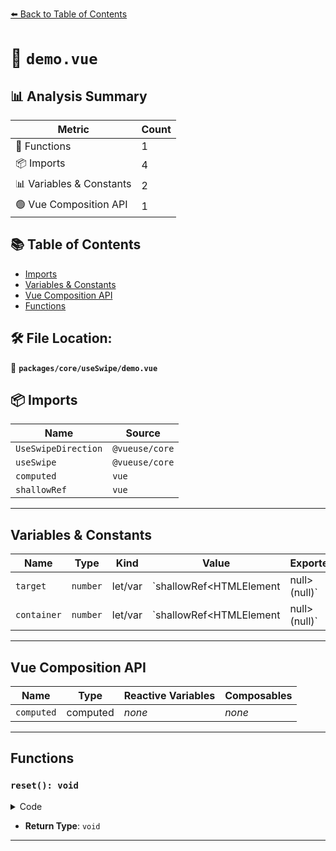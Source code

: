 [⬅️ Back to Table of Contents](../../../index.md)

# 📄 `demo.vue`

## 📊 Analysis Summary

| Metric | Count |
|--------|-------|
| 🔧 Functions | 1 |
| 📦 Imports | 4 |
| 📊 Variables & Constants | 2 |
| 🟢 Vue Composition API | 1 |

## 📚 Table of Contents

- [Imports](#imports)
- [Variables & Constants](#variables-constants)
- [Vue Composition API](#vue-composition-api)
- [Functions](#functions)

## 🛠️ File Location:
📂 **`packages/core/useSwipe/demo.vue`**

## 📦 Imports

| Name | Source |
|------|--------|
| `UseSwipeDirection` | `@vueuse/core` |
| `useSwipe` | `@vueuse/core` |
| `computed` | `vue` |
| `shallowRef` | `vue` |


---

## Variables & Constants

| Name | Type | Kind | Value | Exported |
|------|------|------|-------|----------|
| `target` | `number` | let/var | `shallowRef<HTMLElement | null>(null)` | ✗ |
| `container` | `number` | let/var | `shallowRef<HTMLElement | null>(null)` | ✗ |


---

## Vue Composition API

| Name | Type | Reactive Variables | Composables |
|------|------|-------------------|-------------|
| `computed` | computed | *none* | *none* |


---

## Functions

### `reset(): void`

<details><summary>Code</summary>

```ts
function reset() {
  left.value = '0'
  opacity.value = 1
}
```
</details>

- **Return Type**: `void`

---